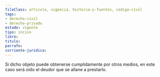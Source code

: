```yaml
---
fileClass: articulo, vigencia, historia-y-fuentes, codigo-civil
tags:
- derecho-civil
- derecho-privado
estado: vigente
tipo: inciso
libro:
titulo:
parrafo:
corriente-juridica:
---
```

Si dicho objeto puede obtenerse cumplidamente por otros medios, en este caso será oído el deudor que se allane a prestarlo.